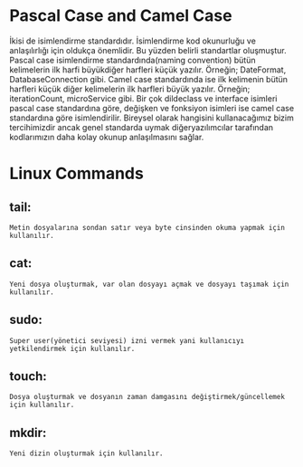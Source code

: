 # Pascal Case and Camel Case

İkisi de isimlendirme standardıdır. İsimlendirme kod okunurluğu ve anlaşılırlığı için oldukça önemlidir. Bu yüzden belirli standartlar oluşmuştur. Pascal case isimlendirme standardında(naming convention) bütün kelimelerin ilk harfi büyükdiğer harfleri küçük yazılır. Örneğin; DateFormat, DatabaseConnection gibi. Camel case standardında ise ilk kelimenin bütün harfleri küçük diğer kelimelerin ilk harfleri büyük yazılır. Örneğin; iterationCount, microService gibi. Bir çok dildeclass ve interface isimleri pascal case standardına göre, değişken ve fonksiyon isimleri ise camel case standardına göre isimlendirilir. Bireysel olarak hangisini kullanacağımız bizim tercihimizdir ancak genel standarda uymak diğeryazılımcılar tarafından kodlarımızın daha kolay okunup anlaşılmasını sağlar.

# Linux Commands

## tail: 
    Metin dosyalarına sondan satır veya byte cinsinden okuma yapmak için kullanılır.
## cat: 
    Yeni dosya oluşturmak, var olan dosyayı açmak ve dosyayı taşımak için kullanılır.
## sudo: 
    Super user(yönetici seviyesi) izni vermek yani kullanıcıyı yetkilendirmek için kullanılır.
## touch: 
    Dosya oluşturmak ve dosyanın zaman damgasını değiştirmek/güncellemek için kullanılır.
## mkdir: 
    Yeni dizin oluşturmak için kullanılır.